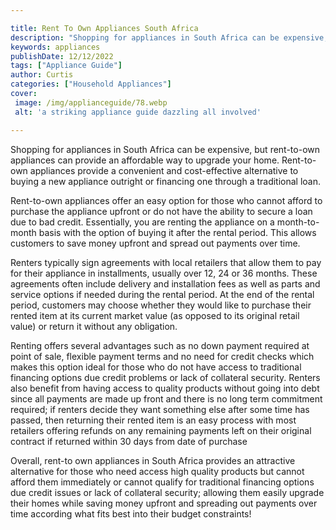 ```yaml
---

title: Rent To Own Appliances South Africa
description: "Shopping for appliances in South Africa can be expensive, but rent-to-own appliances can provide an affordable way to upgrade your...learn about it in this post"
keywords: appliances
publishDate: 12/12/2022
tags: ["Appliance Guide"]
author: Curtis
categories: ["Household Appliances"]
cover: 
 image: /img/applianceguide/78.webp
 alt: 'a striking appliance guide dazzling all involved'

---
```


Shopping for appliances in South Africa can be expensive, but rent-to-own appliances can provide an affordable way to upgrade your home. Rent-to-own appliances provide a convenient and cost-effective alternative to buying a new appliance outright or financing one through a traditional loan.

Rent-to-own appliances offer an easy option for those who cannot afford to purchase the appliance upfront or do not have the ability to secure a loan due to bad credit. Essentially, you are renting the appliance on a month-to-month basis with the option of buying it after the rental period. This allows customers to save money upfront and spread out payments over time. 

Renters typically sign agreements with local retailers that allow them to pay for their appliance in installments, usually over 12, 24 or 36 months. These agreements often include delivery and installation fees as well as parts and service options if needed during the rental period. At the end of the rental period, customers may choose whether they would like to purchase their rented item at its current market value (as opposed to its original retail value) or return it without any obligation. 

Renting offers several advantages such as no down payment required at point of sale, flexible payment terms and no need for credit checks which makes this option ideal for those who do not have access to traditional financing options due credit problems or lack of collateral security. Renters also benefit from having access to quality products without going into debt since all payments are made up front and there is no long term commitment required; if renters decide they want something else after some time has passed, then returning their rented item is an easy process with most retailers offering refunds on any remaining payments left on their original contract if returned within 30 days from date of purchase 

Overall, rent-to own appliances in South Africa provides an attractive alternative for those who need access high quality products but cannot afford them immediately or cannot qualify for traditional financing options due credit issues or lack of collateral security; allowing them easily upgrade their homes while saving money upfront and spreading out payments over time according what fits best into their budget constraints!
